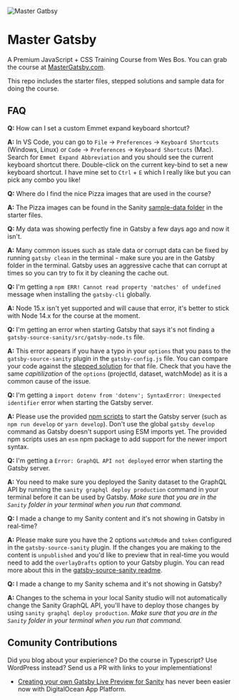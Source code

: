 ![Master Gatbsy](https://res.cloudinary.com/wesbos/image/upload/c_scale,q_auto,w_1600/v1600356131/GAT-social-share_rxvhdg.png)

# Master Gatsby

A Premium JavaScript + CSS Training Course from Wes Bos. You can grab the course at [MasterGatsby.com](https://mastergatsby.com).

This repo includes the starter files, stepped solutions and sample data for doing the course.

## FAQ

**Q:** How can I set a custom Emmet expand keyboard shortcut?

**A:** In VS Code, you can go to `File` -> `Preferences` -> `Keyboard Shortcuts` (Windows, Linux) or `Code` -> `Preferences` -> `Keyboard Shortcuts` (Mac). Search for `Emmet Expand Abbreviation` and you should see the current keyboard shortcut there. Double-click on the current key-bind to set a new keyboard shortcut. I have mine set to `Ctrl` + `E` which I really like but you can pick any combo you like!

**Q:** Where do I find the nice Pizza images that are used in the course?

**A:** The Pizza images can be found in the Sanity [sample-data folder](https://github.com/wesbos/master-gatsby/tree/master/starter-files/sanity/sample-data/nice-pizza-pics) in the starter files.

**Q:** My data was showing perfectly fine in Gatsby a few days ago and now it isn't.

**A:** Many common issues such as stale data or corrupt data can be fixed by running `gatsby clean` in the terminal - make sure you are in the Gatsby folder in the terminal. Gatsby uses an aggressive cache that can corrupt at times so you can try to fix it by cleaning the cache out.

**Q:** I'm getting a `npm ERR! Cannot read property 'matches' of undefined` message when installing the `gatsby-cli` globally.

**A:** Node 15.x isn't yet supported and will cause that error, it's better to stick with Node 14.x for the course at the moment.

**Q:** I'm getting an error when starting Gatsby that says it's not finding a `gatsby-source-sanity/src/gatsby-node.ts` file.

**A:** This error appears if you have a typo in your `options` that you pass to the `gatsby-source-sanity` plugin in the `gatsby-config.js` file. You can compare your code against the [stepped solution](https://github.com/wesbos/master-gatsby/blob/master/stepped-solutions/17/gatsby-config.js) for that file. Check that you have the same _capitilization_ of the `options` (projectId, dataset, watchMode) as it is a common cause of the issue.

**Q:** I'm getting a `import dotenv from 'dotenv'; SyntaxError: Unexpected identifier` error when starting the Gatsby server.

**A:** Please use the provided [npm scripts](https://github.com/wesbos/master-gatsby/blob/master/starter-files/gatsby/package.json#L7) to start the Gatsby server (such as `npm run develop` or `yarn develop`). Don't use the global `gatsby develop` command as Gatsby doesn't support using ESM imports yet. The provided npm scripts uses an `esm` npm package to add support for the newer import syntax.

**Q:** I'm getting a `Error: GraphQL API not deployed` error when starting the Gatsby server.

**A:** You need to make sure you deployed the Sanity dataset to the GraphQL API by running the `sanity graphql deploy production` command in your terminal before it can be used by Gatsby. _Make sure that you are in the `Sanity` folder in your terminal when you run that command._

**Q:** I made a change to my Sanity content and it's not showing in Gatsby in real-time?

**A:** Please make sure you have the 2 options `watchMode` and `token` configured in the `gatsby-source-sanity` plugin. If the changes you are making to the content is `unpublished` and you'd like to preview that in real-time you would need to add the `overlayDrafts` option to your Gatsby plugin. You can read more about this in the [gatsby-source-sanity readme](https://github.com/sanity-io/gatsby-source-sanity#preview-of-unpublished-content).

**Q:** I made a change to my Sanity schema and it's not showing in Gatsby?

**A:** Changes to the schema in your local Sanity studio will not automatically change the Sanity GraphQL API, you'll have to deploy those changes by using `sanity graphql deploy production`. _Make sure that you are in the `Sanity` folder in your terminal when you run that command._

## Comunity Contributions

Did you blog about your expierience? Do the course in Typescript? Use WordPress instead? Send us a PR with links to your implementiations!

- [Creating your own Gatsby Live Preview for Sanity](https://www.simeongriggs.dev/roll-your-own-gatsby-live-preview-for-sanity) has never been easier now with DigitalOcean App Platform.
